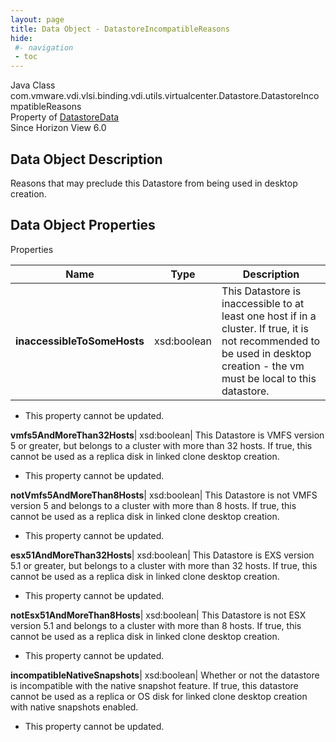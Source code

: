```yaml
---
layout: page
title: Data Object - DatastoreIncompatibleReasons
hide:
 #- navigation
 - toc
---
```






Java Class
    com.vmware.vdi.vlsi.binding.vdi.utils.virtualcenter.Datastore.DatastoreIncompatibleReasons  
Property of
     [DatastoreData](vdi.utils.virtualcenter.Datastore.DatastoreData.md#field_detail)  
Since 
    Horizon View 6.0

## Data Object Description 

Reasons that may preclude this Datastore from being used in desktop creation. 

## Data Object Properties

Properties

Name |  Type |  Description   
---|---|---  
**inaccessibleToSomeHosts**|  xsd:boolean|  This Datastore is inaccessible to at least one host if in a cluster. If true, it is not recommended to be used in desktop creation - the vm must be local to this datastore.   


* This property cannot be updated.

  
**vmfs5AndMoreThan32Hosts**|  xsd:boolean|  This Datastore is VMFS version 5 or greater, but belongs to a cluster with more than 32 hosts. If true, this cannot be used as a replica disk in linked clone desktop creation.   


* This property cannot be updated.

  
**notVmfs5AndMoreThan8Hosts**|  xsd:boolean|  This Datastore is not VMFS version 5 and belongs to a cluster with more than 8 hosts. If true, this cannot be used as a replica disk in linked clone desktop creation.   


* This property cannot be updated.

  
**esx51AndMoreThan32Hosts**|  xsd:boolean|  This Datastore is EXS version 5.1 or greater, but belongs to a cluster with more than 32 hosts. If true, this cannot be used as a replica disk in linked clone desktop creation.   


* This property cannot be updated.

  
**notEsx51AndMoreThan8Hosts**|  xsd:boolean|  This Datastore is not ESX version 5.1 and belongs to a cluster with more than 8 hosts. If true, this cannot be used as a replica disk in linked clone desktop creation.   


* This property cannot be updated.

  
**incompatibleNativeSnapshots**|  xsd:boolean|  Whether or not the datastore is incompatible with the native snapshot feature. If true, this datastore cannot be used as a replica or OS disk for linked clone desktop creation with native snapshots enabled.   


* This property cannot be updated.

  
  
  

  
  

